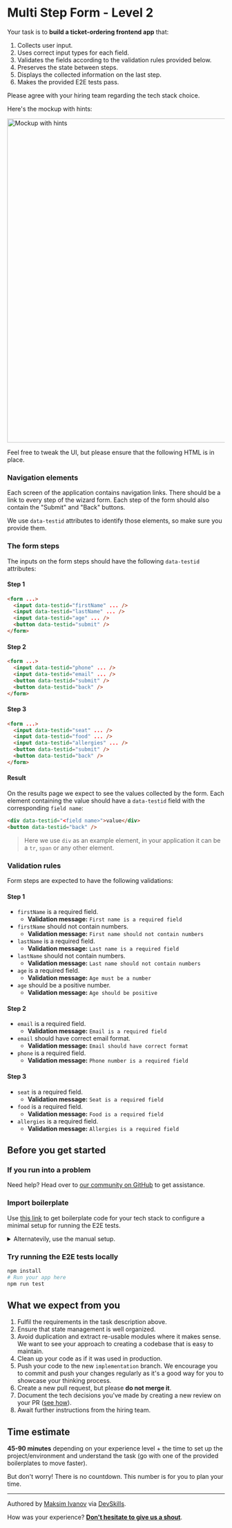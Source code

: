 # Multi Step Form - Level 2

Your task is to **build a ticket-ordering frontend app** that:

1. Collects user input.
1. Uses correct input types for each field.
1. Validates the fields according to the validation rules provided below.
1. Preserves the state between steps.
1. Displays the collected information on the last step.
1. Makes the provided E2E tests pass.

Please agree with your hiring team regarding the tech stack choice.

Here's the mockup with hints:

<img width="750" alt="Mockup with hints" src="https://user-images.githubusercontent.com/1162212/138476002-0be62ddc-3ff5-4450-a7e1-52c47500660f.png">

Feel free to tweak the UI, but please ensure that the following HTML is in place.

### Navigation elements

Each screen of the application contains navigation links. There should be a link to every step of the wizard form. Each step of the form should also contain the "Submit" and "Back" buttons.

We use `data-testid` attributes to identify those elements, so make sure you provide them.

### The form steps

The inputs on the form steps should have the following `data-testid` attributes:

#### Step 1

```html
<form ...>
  <input data-testid="firstName" ... />
  <input data-testid="lastName" ... />
  <input data-testid="age" ... />
  <button data-testid="submit" />
</form>
```

#### Step 2

```html
<form ...>
  <input data-testid="phone" ... />
  <input data-testid="email" ... />
  <button data-testid="submit" />
  <button data-testid="back" />
</form>
```

#### Step 3

```html
<form ...>
  <input data-testid="seat" ... />
  <input data-testid="food" ... />
  <input data-testid="allergies" ... />
  <button data-testid="submit" />
  <button data-testid="back" />
</form>
```

#### Result

On the results page we expect to see the values collected by the form.
Each element containing the value should have a `data-testid` field with the corresponding `field name`:

```html
<div data-testid="<field name>">value</div>
<button data-testid="back" />
```

> Here we use `div` as an example element, in your application it can be a `tr`, `span` or any other element.

### Validation rules

Form steps are expected to have the following validations:

#### Step 1

- `firstName` is a required field.
  - **Validation message:** `First name is a required field`
- `firstName` should not contain numbers.
  - **Validation message:** `First name should not contain numbers`
- `lastName` is a required field.
  - **Validation message:** `Last name is a required field`
- `lastName` should not contain numbers.
  - **Validation message:** `Last name should not contain numbers`
- `age` is a required field.
  - **Validation message:** `Age must be a number`
- `age` should be a positive number.
  - **Validation message:** `Age should be positive`

#### Step 2

- `email` is a required field.
  - **Validation message:** `Email is a required field`
- `email` should have correct email format.
  - **Validation message:** `Email should have correct format`
- `phone` is a required field.
  - **Validation message:** `Phone number is a required field`

#### Step 3

- `seat` is a required field.
  - **Validation message:** `Seat is a required field`
- `food` is a required field.
  - **Validation message:** `Food is a required field`
- `allergies` is a required field.
  - **Validation message:** `Allergies is a required field`

## Before you get started

### If you run into a problem

Need help? Head over to [our community on GitHub](https://github.com/orgs/DevSkillsHQ/discussions/categories/help) to get assistance.

### Import boilerplate

Use [this link](https://docs.devskills.co/collections/85-the-interview-process/articles/342-importing-challenge-boilerplate) to get boilerplate code for your tech stack to configure a minimal setup for running the E2E tests.

<details>
<summary>Alternatevily, use the manual setup.</summary>

1. Update the `baseUrl` (where your app will run) in [cypress.json](cypress.json).
2. Update the [`build`](package.json#L5) and [`start`](package.json#L6) scripts in [package.json](package.json) to respectively build and start your app.
</details>

### Try running the E2E tests locally

```bash
npm install
# Run your app here
npm run test
```

## What we expect from you

1. Fulfil the requirements in the task description above.
2. Ensure that state management is well organized.
3. Avoid duplication and extract re-usable modules where it makes sense. We want to see your approach to creating a codebase that is easy to maintain.
4. Clean up your code as if it was used in production.
5. Push your code to the new `implementation` branch. We encourage you to commit and push your changes regularly as it's a good way for you to showcase your thinking process.
6. Create a new pull request, but please **do not merge it**.
7. Document the tech decisions you've made by creating a new review on your PR ([see how](https://www.loom.com/share/94ae305e7fbf45d592099ac9f40d4274)).
8. Await further instructions from the hiring team.

## Time estimate

**45-90 minutes** depending on your experience level + the time to set up the project/environment and understand the task (go with one of the provided boilerplates to move faster). 

But don't worry! There is no countdown. This number is for you to plan your time.

---

Authored by [Maksim Ivanov](https://devskills.co/authors/maksim-ivanov) via [DevSkills](https://devskills.co).

How was your experience? **[Don't hesitate to give us a shout](https://github.com/orgs/DevSkillsHQ/discussions/categories/feedback)**.
